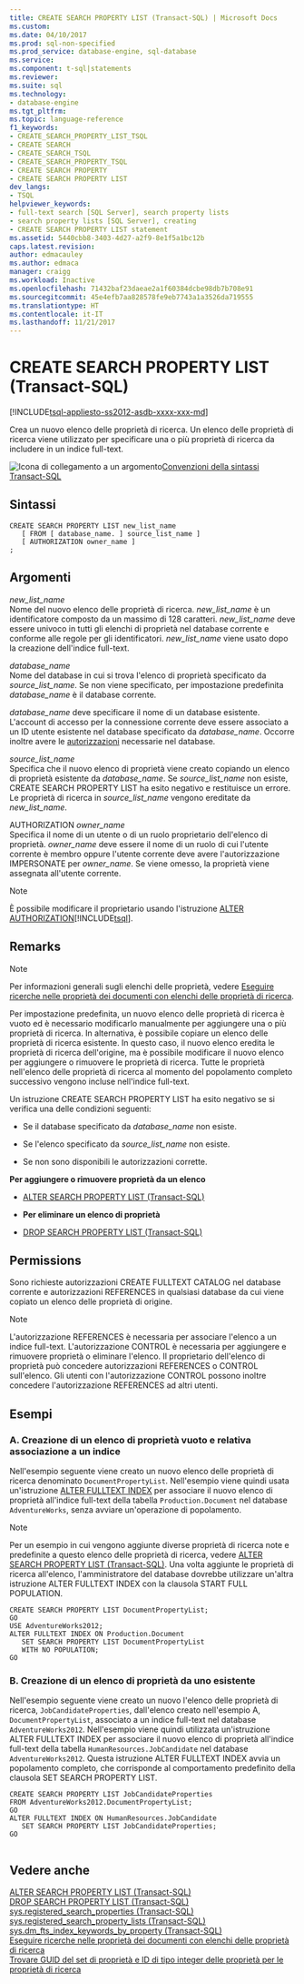 ```yaml
---
title: CREATE SEARCH PROPERTY LIST (Transact-SQL) | Microsoft Docs
ms.custom: 
ms.date: 04/10/2017
ms.prod: sql-non-specified
ms.prod_service: database-engine, sql-database
ms.service: 
ms.component: t-sql|statements
ms.reviewer: 
ms.suite: sql
ms.technology:
- database-engine
ms.tgt_pltfrm: 
ms.topic: language-reference
f1_keywords:
- CREATE_SEARCH_PROPERTY_LIST_TSQL
- CREATE SEARCH
- CREATE_SEARCH_TSQL
- CREATE_SEARCH_PROPERTY_TSQL
- CREATE SEARCH PROPERTY
- CREATE SEARCH PROPERTY LIST
dev_langs:
- TSQL
helpviewer_keywords:
- full-text search [SQL Server], search property lists
- search property lists [SQL Server], creating
- CREATE SEARCH PROPERTY LIST statement
ms.assetid: 5440cbb8-3403-4d27-a2f9-8e1f5a1bc12b
caps.latest.revision: 
author: edmacauley
ms.author: edmaca
manager: craigg
ms.workload: Inactive
ms.openlocfilehash: 71432baf23daeae2a1f60384dcbe98db7b708e91
ms.sourcegitcommit: 45e4efb7aa828578fe9eb7743a1a3526da719555
ms.translationtype: HT
ms.contentlocale: it-IT
ms.lasthandoff: 11/21/2017
---
```

# <a name="create-search-property-list-transact-sql"></a>CREATE SEARCH PROPERTY LIST (Transact-SQL)
[!INCLUDE[tsql-appliesto-ss2012-asdb-xxxx-xxx-md](../../includes/tsql-appliesto-ss2012-asdb-xxxx-xxx-md.md)]

  Crea un nuovo elenco delle proprietà di ricerca. Un elenco delle proprietà di ricerca viene utilizzato per specificare una o più proprietà di ricerca da includere in un indice full-text.  
  
 ![Icona di collegamento a un argomento](../../database-engine/configure-windows/media/topic-link.gif "Icona di collegamento a un argomento")[Convenzioni della sintassi Transact-SQL](../../t-sql/language-elements/transact-sql-syntax-conventions-transact-sql.md)  
  
## <a name="syntax"></a>Sintassi  
  
```  
CREATE SEARCH PROPERTY LIST new_list_name  
   [ FROM [ database_name. ] source_list_name ]  
   [ AUTHORIZATION owner_name ]  
;  
```  
  
## <a name="arguments"></a>Argomenti  
 *new_list_name*  
 Nome del nuovo elenco delle proprietà di ricerca. *new_list_name* è un identificatore composto da un massimo di 128 caratteri. *new_list_name* deve essere univoco in tutti gli elenchi di proprietà nel database corrente e conforme alle regole per gli identificatori. *new_list_name* viene usato dopo la creazione dell'indice full-text.  
  
 *database_name*  
 Nome del database in cui si trova l'elenco di proprietà specificato da *source_list_name*. Se non viene specificato, per impostazione predefinita *database_name* è il database corrente.  
  
 *database_name* deve specificare il nome di un database esistente. L'account di accesso per la connessione corrente deve essere associato a un ID utente esistente nel database specificato da *database_name*. Occorre inoltre avere le [autorizzazioni](#Permissions) necessarie nel database.  
  
 *source_list_name*  
 Specifica che il nuovo elenco di proprietà viene creato copiando un elenco di proprietà esistente da *database_name*. Se *source_list_name* non esiste, CREATE SEARCH PROPERTY LIST ha esito negativo e restituisce un errore. Le proprietà di ricerca in *source_list_name* vengono ereditate da *new_list_name*.  
  
 AUTHORIZATION *owner_name*  
 Specifica il nome di un utente o di un ruolo proprietario dell'elenco di proprietà. *owner_name* deve essere il nome di un ruolo di cui l'utente corrente è membro oppure l'utente corrente deve avere l'autorizzazione IMPERSONATE per *owner_name*. Se viene omesso, la proprietà viene assegnata all'utente corrente.  
  
> [!NOTE]  
>  È possibile modificare il proprietario usando l'istruzione [ALTER AUTHORIZATION](../../t-sql/statements/alter-authorization-transact-sql.md)[!INCLUDE[tsql](../../includes/tsql-md.md)].  
  
## <a name="remarks"></a>Remarks  
  
> [!NOTE]  
>  Per informazioni generali sugli elenchi delle proprietà, vedere [Eseguire ricerche nelle proprietà dei documenti con elenchi delle proprietà di ricerca](../../relational-databases/search/search-document-properties-with-search-property-lists.md).  
  
 Per impostazione predefinita, un nuovo elenco delle proprietà di ricerca è vuoto ed è necessario modificarlo manualmente per aggiungere una o più proprietà di ricerca. In alternativa, è possibile copiare un elenco delle proprietà di ricerca esistente. In questo caso, il nuovo elenco eredita le proprietà di ricerca dell'origine, ma è possibile modificare il nuovo elenco per aggiungere o rimuovere le proprietà di ricerca. Tutte le proprietà nell'elenco delle proprietà di ricerca al momento del popolamento completo successivo vengono incluse nell'indice full-text.  
  
 Un istruzione CREATE SEARCH PROPERTY LIST ha esito negativo se si verifica una delle condizioni seguenti:  
  
-   Se il database specificato da *database_name* non esiste.  
  
-   Se l'elenco specificato da *source_list_name* non esiste.  
  
-   Se non sono disponibili le autorizzazioni corrette.  
  
 **Per aggiungere o rimuovere proprietà da un elenco**  
  
-   [ALTER SEARCH PROPERTY LIST &#40;Transact-SQL&#41;](../../t-sql/statements/alter-search-property-list-transact-sql.md)  
  
-   **Per eliminare un elenco di proprietà**  
  
-   [DROP SEARCH PROPERTY LIST &#40;Transact-SQL&#41;](../../t-sql/statements/drop-search-property-list-transact-sql.md)  
  
##  <a name="Permissions"></a> Permissions  
 Sono richieste autorizzazioni CREATE FULLTEXT CATALOG nel database corrente e autorizzazioni REFERENCES in qualsiasi database da cui viene copiato un elenco delle proprietà di origine.  
  
> [!NOTE]  
>  L'autorizzazione REFERENCES è necessaria per associare l'elenco a un indice full-text. L'autorizzazione CONTROL è necessaria per aggiungere e rimuovere proprietà o eliminare l'elenco. Il proprietario dell'elenco di proprietà può concedere autorizzazioni REFERENCES o CONTROL sull'elenco. Gli utenti con l'autorizzazione CONTROL possono inoltre concedere l'autorizzazione REFERENCES ad altri utenti.  
  
## <a name="examples"></a>Esempi  
  
### <a name="a-creating-an-empty-property-list-and-associating-it-with-an-index"></a>A. Creazione di un elenco di proprietà vuoto e relativa associazione a un indice  
 Nell'esempio seguente viene creato un nuovo elenco delle proprietà di ricerca denominato `DocumentPropertyList`. Nell'esempio viene quindi usata un'istruzione [ALTER FULLTEXT INDEX](../../t-sql/statements/alter-fulltext-index-transact-sql.md) per associare il nuovo elenco di proprietà all'indice full-text della tabella `Production.Document` nel database `AdventureWorks`, senza avviare un'operazione di popolamento.  
  
> [!NOTE]  
>  Per un esempio in cui vengono aggiunte diverse proprietà di ricerca note e predefinite a questo elenco delle proprietà di ricerca, vedere [ALTER SEARCH PROPERTY LIST &#40;Transact-SQL&#41;](../../t-sql/statements/alter-search-property-list-transact-sql.md). Una volta aggiunte le proprietà di ricerca all'elenco, l'amministratore del database dovrebbe utilizzare un'altra istruzione ALTER FULLTEXT INDEX con la clausola START FULL POPULATION.  
  
```  
CREATE SEARCH PROPERTY LIST DocumentPropertyList;  
GO  
USE AdventureWorks2012;  
ALTER FULLTEXT INDEX ON Production.Document   
   SET SEARCH PROPERTY LIST DocumentPropertyList  
   WITH NO POPULATION;   
GO   
```  
  
### <a name="b-creating-a-property-list-from-an-existing-one"></a>B. Creazione di un elenco di proprietà da uno esistente  
 Nell'esempio seguente viene creato un nuovo l'elenco delle proprietà di ricerca, `JobCandidateProperties`, dall'elenco creato nell'esempio A, `DocumentPropertyList`, associato a un indice full-text nel database `AdventureWorks2012`. Nell'esempio viene quindi utilizzata un'istruzione ALTER FULLTEXT INDEX per associare il nuovo elenco di proprietà all'indice full-text della tabella `HumanResources.JobCandidate` nel database `AdventureWorks2012`. Questa istruzione ALTER FULLTEXT INDEX avvia un popolamento completo, che corrisponde al comportamento predefinito della clausola SET SEARCH PROPERTY LIST.  
  
```  
CREATE SEARCH PROPERTY LIST JobCandidateProperties 
FROM AdventureWorks2012.DocumentPropertyList;  
GO  
ALTER FULLTEXT INDEX ON HumanResources.JobCandidate   
   SET SEARCH PROPERTY LIST JobCandidateProperties;  
GO  
  
```  
  
## <a name="see-also"></a>Vedere anche  
 [ALTER SEARCH PROPERTY LIST &#40;Transact-SQL&#41;](../../t-sql/statements/alter-search-property-list-transact-sql.md)   
 [DROP SEARCH PROPERTY LIST &#40;Transact-SQL&#41;](../../t-sql/statements/drop-search-property-list-transact-sql.md)   
 [sys.registered_search_properties &#40;Transact-SQL&#41;](../../relational-databases/system-catalog-views/sys-registered-search-properties-transact-sql.md)   
 [sys.registered_search_property_lists &#40;Transact-SQL&#41;](../../relational-databases/system-catalog-views/sys-registered-search-property-lists-transact-sql.md)   
 [sys.dm_fts_index_keywords_by_property &#40;Transact-SQL&#41;](../../relational-databases/system-dynamic-management-views/sys-dm-fts-index-keywords-by-property-transact-sql.md)   
 [Eseguire ricerche nelle proprietà dei documenti con elenchi delle proprietà di ricerca](../../relational-databases/search/search-document-properties-with-search-property-lists.md)   
 [Trovare GUID del set di proprietà e ID di tipo integer delle proprietà per le proprietà di ricerca](../../relational-databases/search/find-property-set-guids-and-property-integer-ids-for-search-properties.md)  
  
  
